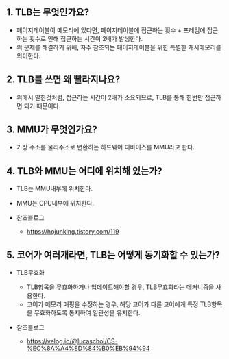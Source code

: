 ## 1. TLB는 무엇인가요?
- 페이지테이블이 메모리에 있다면, 페이지테이블에 접근하는 횟수 + 프레임에 접근하는 횟수로 인해 접근하는 시간이 2배가 발생한다.
- 위 문제를 해결하기 위해, 자주 참조되는 페이지테이블을 위한 특별한 캐시메모리를 의미한다.

## 2. TLB를 쓰면 왜 빨라지나요?
- 위에서 말한것처럼, 접근하는 시간이 2배가 소요되므로, TLB를 통해 한번만 접근하면 되기 때문이다.

## 3. MMU가 무엇인가요?
- 가상 주소를 물리주소로 변환하는 하드웨어 디바이스를 MMU라고 한다.

## 4. TLB와 MMU는 어디에 위치해 있는가?
- TLB는 MMU내부에 위치한다.
- MMU는 CPU내부에 위치한다.

- 참조블로그
  - https://hojunking.tistory.com/119

## 5. 코어가 여러개라면, TLB는 어떻게 동기화할 수 있는가?
- TLB무효화
  - TLB항목을 무효화하거나 업데이트해야할 경우, TLB무효화라는 메커니즘을 사용한다.
  - 코어가 메모리 매핑을 수정하는 경우, 해당 코어가 다른 코어에게 특정 TLB항목을 무효화하도록 통지하여 일관성을 유지한다.

- 참조블로그
  - https://velog.io/@lucaschoi/CS-%EC%8A%A4%ED%84%B0%EB%94%94

